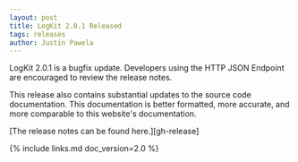 ```yaml
---
layout: post
title: LogKit 2.0.1 Released
tags: releases
author: Justin Pawela
---
```


LogKit 2.0.1 is a bugfix update. Developers using the HTTP JSON Endpoint are encouraged to review the release notes.

This release also contains substantial updates to the source code documentation. This documentation is better formatted, more accurate, and more comparable to this website's documentation.

[The release notes can be found here.][gh-release]


{% include links.md doc_version=2.0 %}
